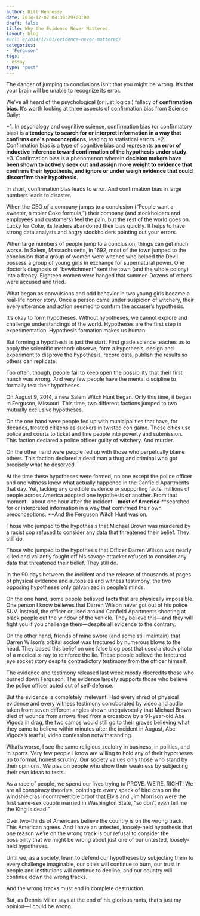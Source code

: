 ```yaml
---
author: Bill Hennessy
date: 2014-12-02 04:39:29+00:00
draft: false
title: Why the Evidence Never Mattered
layout: blog
#url: e/2014/12/01/evidence-never-mattered/
categories:
- 'Ferguson'
tags:
- essay
type: "post"
---
```


The danger of jumping to conclusions isn’t that you might be wrong. It’s that your brain will be unable to recognize its error.

We’ve all heard of the psychological (or just logical) fallacy of **confirmation bias**. It’s worth looking at three aspects of confirmation bias from Science Daily:




*1. In psychology and cognitive science, confirmation bias (or confirmatory bias) is **a tendency to search for or interpret information in a way that confirms one's preconceptions**, leading to statistical errors.
*2. Confirmation bias is a type of cognitive bias and represents **an error of inductive inference toward confirmation of the hypothesis under study**.
*3. Confirmation bias is a phenomenon wherein **decision makers have been shown to actively seek out and assign more weight to evidence that confirms their hypothesis, and ignore or under weigh evidence that could disconfirm their hypothesis**.


In short, confirmation bias leads to error. And confirmation bias in large numbers leads to disaster.

When the CEO of a company jumps to a conclusion (“People want a sweeter, simpler Coke formula,”) their company (and stockholders and employees and customers) feel the pain, but the rest of the world goes on. Lucky for Coke, its leaders abandoned their bias quickly. It helps to have strong data analysts and angry stockholders pointing out your errors.

When large numbers of people jump to a conclusion, things can get much worse. In Salem, Massachusetts, in 1692, most of the town jumped to the conclusion that a group of women were witches who helped the Devil possess a group of young girls in exchange for supernatural power. One doctor’s diagnosis of “bewitchment” sent the town (and the whole colony) into a frenzy. Eighteen women were hanged that summer. Dozens of others were accused and tried.

What began as convulsions and odd behavior in two young girls became a real-life horror story. Once a person came under suspicion of witchery, their every utterance and action seemed to confirm the accuser’s hypothesis.

It’s okay to form hypotheses. Without hypotheses, we cannot explore and challenge understandings of the world. Hypotheses are the first step in experimentation. Hypothesis formation makes us human.

But forming a hypothesis is just the start. First grade science teaches us to apply the scientific method: observe, form a hypothesis, design and experiment to disprove the hypothesis, record data, publish the results so others can replicate.

Too often, though, people fail to keep open the possibility that their first hunch was wrong. And very few people have the mental discipline to formally test their hypotheses.

On August 9, 2014, a new Salem Witch Hunt began. Only this time, it began in Ferguson, Missouri. This time, two different factions jumped to two mutually exclusive hypotheses.

On the one hand were people fed up with municipalities that have, for decades, treated citizens as suckers in twisted con game. These cities use police and courts to ticket and fine people into poverty and submission. This faction declared a police officer guilty of witchery. And murder.

On the other hand were people fed up with those who perpetually blame others. This faction declared a dead man a thug and criminal who got precisely what he deserved.

At the time these hypotheses were formed, no one except the police officer and one witness knew what actually happened in the Canfield Apartments that day. Yet, lacking any credible evidence or supporting facts, millions of people across America adopted one hypothesis or another. From that moment—about one hour after the incident—**most of America** **searched for or interpreted information in a way that confirmed their own preconceptions. **And the Ferguson Witch Hunt was on.

Those who jumped to the hypothesis that Michael Brown was murdered by a racist cop refused to consider any data that threatened their belief. They still do.

Those who jumped to the hypothesis that Officer Darren Wilson was nearly killed and valiantly fought off his savage attacker refused to consider any data that threatened their belief. They still do.

In the 90 days between the incident and the release of thousands of pages of physical evidence and autopsies and witness testimony, the two opposing hypotheses only galvanized in people’s minds.

On the one hand, some people believed facts that are physically impossible. One person I know believes that Darren Wilson never got out of his police SUV. Instead, the officer cruised around Canfield Apartments shooting at black people out the window of the vehicle. They believe this—and they will fight you if you challenge them—despite all evidence to the contrary.

On the other hand, friends of mine swore (and some still maintain) that Darren Wilson’s orbital socket was fractured by numerous blows to the head. They based this belief on one false blog post that used a stock photo of a medical x-ray to reinforce the lie. These people believe the fractured eye socket story despite contradictory testimony from the officer himself.

The evidence and testimony released last week mostly discredits those who burned down Ferguson. The evidence largely supports those who believe the police officer acted out of self-defense.

But the evidence is completely irrelevant. Had every shred of physical evidence and every witness testimony corroborated by video and audio taken from seven different angles shown unequivocally that Michael Brown died of wounds from arrows fired from a crossbow by a 91-year-old Abe Vigoda in drag, the two camps would still go to their graves believing what they came to believe within minutes after the incident in August, Abe Vigoda’s tearful, video confession notwithstanding.

What’s worse, I see the same religious zealotry in business, in politics, and in sports. Very few people I know are willing to hold any of their hypotheses up to formal, honest scrutiny. Our society values only those who stand by their opinions. We piss on people who show their weakness by subjecting their own ideas to tests.

As a race of people, we spend our lives trying to PROVE. WE’RE. RIGHT! We are all conspiracy theorists, pointing to every speck of bird crap on the windshield as incontrovertible proof that Elvis and Jim Morrison were the first same-sex couple married in Washington State, “so don’t _even_ tell me the King is dead!”

Over two-thirds of Americans believe the country is on the wrong track. This American agrees. And I have an untested, loosely-held hypothesis that one reason we’re on the wrong track is our refusal to consider the possibility that we might be wrong about just one of our untested, loosely-held hypotheses.

Until we, as a society, learn to defend our hypotheses by subjecting them to every challenge imaginable, our cities will continue to burn, our trust in people and institutions will continue to decline, and our country will continue down the wrong tracks.

And the wrong tracks must end in complete destruction.

But, as Dennis Miller says at the end of his glorious rants, that’s just my opinion—I could be wrong.
